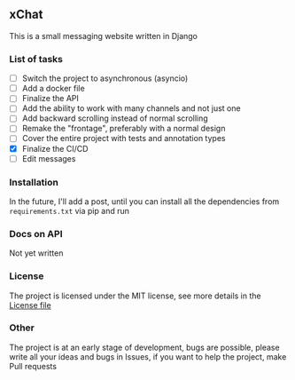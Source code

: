 ## xChat
This is a small messaging website written in Django
### List of tasks

- [ ] Switch the project to asynchronous (asyncio)
- [ ] Add a docker file
- [ ] Finalize the API
- [ ] Add the ability to work with many channels and not just one
- [ ] Add backward scrolling instead of normal scrolling
- [ ] Remake the "frontage", preferably with a normal design
- [ ] Cover the entire project with tests and annotation types
- [x] Finalize the CI/CD
- [ ] Edit messages

### Installation
In the future, I'll add a post, until you can install all the dependencies from `requirements.txt` via pip and run

### Docs on API
Not yet written

### License
The project is licensed under the MIT license, see more details in the [License file](LICENSE)

### Other
The project is at an early stage of development, bugs are possible, please write all your ideas and bugs in Issues, if you want to help the project, make Pull requests
